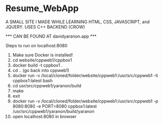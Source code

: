 # Resume_WebApp
A SMALL SITE I MADE WHILE LEARNING HTML, CSS, JAVASCRIPT, and JQUERY. USES C++ BACKEND (CROW)

*** CAN BE FOUND AT davidyaranon.app ***

Steps to run on localhost:8080
1. Make sure Docker is installed!
2. cd website/cppweb1/cppbox1
3. docker build -t cppbox1 .
4. cd .. (go back into cppweb1)
5. docker run -v /local/cloned/folder/website/cppweb1:/usr/src/cppweb1 -ti cppbox1:latest bash
6. cd usr/src/cppweb1/yaranon/build
7. make
8. exit
9. docker run -v /local/cloned/folder/website/cppweb1:/usr/src/cppweb1 -p 8080:8080 -e PORT=8080 cppbox1:latest /usr/src/cppweb1/yaranon/build/yaranon
10. open localhost:8080 in browser



